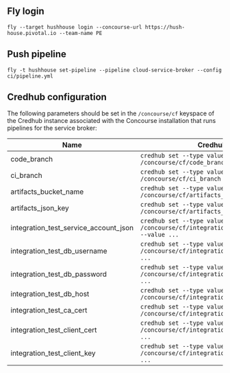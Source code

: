 ## Fly login
`fly --target hushhouse login --concourse-url https://hush-house.pivotal.io --team-name PE`

## Push pipeline
`fly -t hushhouse set-pipeline --pipeline cloud-service-broker --config ci/pipeline.yml`

## Credhub configuration

The following parameters should be set in the `/concourse/cf` keyspace of the
Credhub instance associated with the Concourse installation that runs pipelines
for the service broker:

| Name                                  | Credhub command                                                                        |
| ---                                   | ---                                                                                    |
| code_branch                           | `credhub set --type value --name /concourse/cf/code_branch --value ...`                              |
| ci_branch                             | `credhub set --type value --name /concourse/cf/ci_branch --value ...`                                |
| artifacts_bucket_name                 | `credhub set --type value --name /concourse/cf/artifacts_bucket_name --value ...`                    |
| artifacts_json_key                    | `credhub set --type value --name /concourse/cf/artifacts_json_key --value ...`                        |
| integration_test_service_account_json | `credhub set --type value --name /concourse/cf/integration_test_service_account_json --value ...`     |
| integration_test_db_username          | `credhub set --type value --name /concourse/cf/integration_test_db_username --value ...`             |
| integration_test_db_password          | `credhub set --type value --name /concourse/cf/integration_test_db_password --value ...`             |
| integration_test_db_host              | `credhub set --type value --name /concourse/cf/integration_test_db_host --value ...`                 |
| integration_test_ca_cert              | `credhub set --type value --name /concourse/cf/integration_test_ca_cert --value ...`     |
| integration_test_client_cert          | `credhub set --type value --name /concourse/cf/integration_test_client_cert --value ...` |
| integration_test_client_key           | `credhub set --type value --name /concourse/cf/integration_test_client_key --value ...`              |
